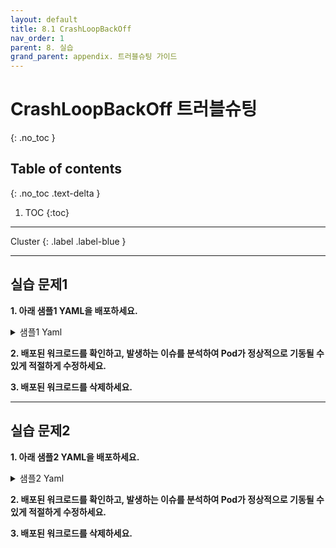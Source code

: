 ```yaml
---
layout: default
title: 8.1 CrashLoopBackOff
nav_order: 1
parent: 8. 실습
grand_parent: appendix. 트러블슈팅 가이드
---
```


# CrashLoopBackOff 트러블슈팅
{: .no_toc }

## Table of contents
{: .no_toc .text-delta }

1. TOC
{:toc}

---

<div class="code-example" markdown="1">
Cluster
{: .label .label-blue }
</div>

---

## 실습 문제1

**1. 아래 샘플1 YAML을 배포하세요.**

<details>
<summary>샘플1 Yaml</summary>
  
{% highlight yaml %}
---
apiVersion: apps/v1
kind: Deployment
metadata:
  name: practice-trb-1-1
spec:
  replicas: 1
  selector:
    matchLabels:
      app: practice-trb-1-1
  template:
    metadata:
      labels:
        app: practice-trb-1-1
    spec:
      volumes:
      - name: logs
        emptyDir: {}
      initContainers:
      - name: init
        image: bash:5.0.11
        command: ['bash','-c','echo init > /var/log/cleaner/cleaner.log']
        volumeMounts:
        - name: logs
          mountPath: /var/log/cleaner
      containers:
      - name: cleaner-con
        image: bash:5.0.11
        args: ['bash','-c','while true; do echo `date`: "remove random file" >> /var/log/cleaner/cleaner.log; sleep 1; done']
        volumeMounts:
        - name: logs
          mountPath: /var/log/cleaner
      - name: logger-con
        image: busybox:1.31.0
        command: ["sh","-c","tail -f /var/log/cleaner/cleaner"]
        volumeMounts:
        - name: logs
          mountPath: /var/log/cleaner
{% endhighlight %}
   
</details>


**2. 배포된 워크로드를 확인하고, 발생하는 이슈를 분석하여 Pod가 정상적으로 기동될 수 있게 적절하게 수정하세요.**


**3. 배포된 워크로드를 삭제하세요.**

---

## 실습 문제2

**1. 아래 샘플2 YAML을 배포하세요.**

<details>
<summary>샘플2 Yaml</summary>
  
{% highlight yaml %}
---
apiVersion: apps/v1
kind: Deployment
metadata:
  name: practice-trb-1-2
spec:
  replicas: 1
  selector:
    matchLabels:
      app: practice-trb-1-2
  template:
    metadata:
      labels:
        app: practice-trb-1-2
    spec:
      containers:
      - env:
        - name: JAVA_OPTS
          value: -XX:+UseParallelGC -XX:+UseParallelOldGC -XX:+PrintGCDetails -XX:+HeapDumpOnOutOfMemoryError
            -XX:HeapDumpPath=$CATALINA_HOME/logs/$HOSTNAME/heapdump -verbose:gc -Xloggc:$CATALINA_HOME/logs/$HOSTNAME/gclog/gc-%t.log
            -Djava.security.egd=file:/dev/./urandom -Duser.timezone=GMT+09:00 -Dcatalina.host=$HOSTNAME
            -Dcatalina.logdir=$CATALINA_HOME/logs/$HOSTNAME -Xms1024m -Xmx1024m -Catalina
        image: docker.io/library/tomcat:9.0.70-jdk8
        imagePullPolicy: Always
        lifecycle:
          preStop:
            exec:
              command:
              - /usr/local/tomcat/bin/shutdown.sh
        name: tomcat
        ports:
        - containerPort: 8080
          name: http-port
          protocol: TCP
        resources:
          limits:
            cpu: "0"
            memory: "0"
          requests:
            cpu: "0"
            memory: "0"
        volumeMounts:
        - mountPath: /etc/localtime
          name: localtime
          readOnly: true
      dnsPolicy: ClusterFirst
      restartPolicy: Always
      schedulerName: default-scheduler
      securityContext: {}
      terminationGracePeriodSeconds: 30
      volumes:
      - hostPath:
          path: /etc/localtime
          type: ""
        name: localtime

{% endhighlight %}
   
</details>


**2. 배포된 워크로드를 확인하고, 발생하는 이슈를 분석하여 Pod가 정상적으로 기동될 수 있게 적절하게 수정하세요.**


**3. 배포된 워크로드를 삭제하세요.**